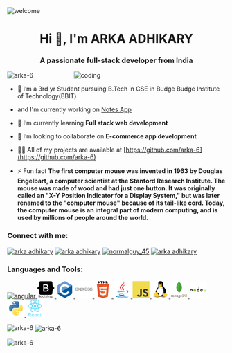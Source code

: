 <img src="https://media.tenor.com/6aSncIN19j8AAAAC/banner.gif" alt="welcome" width="1300" height="400">
<h1 align="center">Hi 👋, I'm ARKA ADHIKARY</h1>
<h3 align="center">A passionate full-stack developer from India</h3>
<img align="right" alt="coding" width="350" src="https://user-images.githubusercontent.com/55389276/140866485-8fb1c876-9a8f-4d6a-98dc-08c4981eaf70.gif">

<p align="left"> <img src="https://komarev.com/ghpvc/?username=arka-6&label=Profile%20views&color=0e75b6&style=flat" alt="arka-6" /> </p>

- 🔭 I’m a 3rd yr Student pursuing B.Tech in CSE in Budge Budge Institute of Technology(BBIT)  
- and  I'm currently working on [Notes App](https://login-zeta-two.vercel.app/)

- 🌱 I’m currently learning **Full stack web development**

- 👯 I’m looking to collaborate on **E-commerce app development**

- 👨‍💻 All of my projects are available at [https://github.com/arka-6](https://github.com/arka-6)

- ⚡ Fun fact **The first computer mouse was invented in 1963 by Douglas Engelbart, a computer scientist at the Stanford Research Institute. The mouse was made of wood and had just one button. It was originally called an "X-Y Position Indicator for a Display System," but was later renamed to the "computer mouse" because of its tail-like cord. Today, the computer mouse is an integral part of modern computing, and is used by millions of people around the world.**

<h3 align="left">Connect with me:</h3>
<p align="left">
<a href="https://www.linkedin.com/in/arka-adhikary-5b5563219/" target="blank"><img align="center" src="https://raw.githubusercontent.com/rahuldkjain/github-profile-readme-generator/master/src/images/icons/Social/linked-in-alt.svg" alt="arka adhikary" height="30" width="40" /></a>
<a href="https://www.facebook.com/arka.adhikary.718/" target="blank"><img align="center" src="https://raw.githubusercontent.com/rahuldkjain/github-profile-readme-generator/master/src/images/icons/Social/facebook.svg" alt="arka adhikary" height="30" width="40" /></a>
<a href="https://instagram.com/normalguy_45" target="blank"><img align="center" src="https://raw.githubusercontent.com/rahuldkjain/github-profile-readme-generator/master/src/images/icons/Social/instagram.svg" alt="normalguy_45" height="30" width="40" /></a>
<a href="https://www.hackerrank.com/arka_nghss" target="blank"><img align="center" src="https://raw.githubusercontent.com/rahuldkjain/github-profile-readme-generator/master/src/images/icons/Social/hackerrank.svg" alt="arka adhikary" height="30" width="40" /></a>
</p>

<h3 align="left">Languages and Tools:</h3>
<p align="left"> <a href="https://angular.io" target="_blank" rel="noreferrer"> <img src="https://angular.io/assets/images/logos/angular/angular.svg" alt="angular" width="40" height="40"/> </a> <a href="https://getbootstrap.com" target="_blank" rel="noreferrer"> <img src="https://raw.githubusercontent.com/devicons/devicon/master/icons/bootstrap/bootstrap-plain-wordmark.svg" alt="bootstrap" width="40" height="40"/> </a> <a href="https://www.cprogramming.com/" target="_blank" rel="noreferrer"> <img src="https://raw.githubusercontent.com/devicons/devicon/master/icons/c/c-original.svg" alt="c" width="40" height="40"/> </a> <a href="https://expressjs.com" target="_blank" rel="noreferrer"> <img src="https://raw.githubusercontent.com/devicons/devicon/master/icons/express/express-original-wordmark.svg" alt="express" width="40" height="40"/> </a> <a href="https://www.w3.org/html/" target="_blank" rel="noreferrer"> <img src="https://raw.githubusercontent.com/devicons/devicon/master/icons/html5/html5-original-wordmark.svg" alt="html5" width="40" height="40"/> </a> <a href="https://www.java.com" target="_blank" rel="noreferrer"> <img src="https://raw.githubusercontent.com/devicons/devicon/master/icons/java/java-original.svg" alt="java" width="40" height="40"/> </a> <a href="https://developer.mozilla.org/en-US/docs/Web/JavaScript" target="_blank" rel="noreferrer"> <img src="https://raw.githubusercontent.com/devicons/devicon/master/icons/javascript/javascript-original.svg" alt="javascript" width="40" height="40"/> </a> <a href="https://www.linux.org/" target="_blank" rel="noreferrer"> <img src="https://raw.githubusercontent.com/devicons/devicon/master/icons/linux/linux-original.svg" alt="linux" width="40" height="40"/> </a> <a href="https://www.mongodb.com/" target="_blank" rel="noreferrer"> <img src="https://raw.githubusercontent.com/devicons/devicon/master/icons/mongodb/mongodb-original-wordmark.svg" alt="mongodb" width="40" height="40"/> </a> <a href="https://nodejs.org" target="_blank" rel="noreferrer"> <img src="https://raw.githubusercontent.com/devicons/devicon/master/icons/nodejs/nodejs-original-wordmark.svg" alt="nodejs" width="40" height="40"/> </a> <a href="https://www.python.org" target="_blank" rel="noreferrer"> <img src="https://raw.githubusercontent.com/devicons/devicon/master/icons/python/python-original.svg" alt="python" width="40" height="40"/> </a> <a href="https://reactjs.org/" target="_blank" rel="noreferrer"> <img src="https://raw.githubusercontent.com/devicons/devicon/master/icons/react/react-original-wordmark.svg" alt="react" width="40" height="40"/> </a> </p>

<p><img align="left" src="https://github-readme-stats.vercel.app/api/top-langs?username=arka-6&show_icons=true&locale=en&layout=compact" alt="arka-6" /></p>

<p>&nbsp;<img align="center" src="https://github-readme-stats.vercel.app/api?username=arka-6&show_icons=true&locale=en" alt="arka-6" /></p>

<p><img align="center" src="https://github-readme-streak-stats.herokuapp.com/?user=arka-6&" alt="arka-6" /></p>
